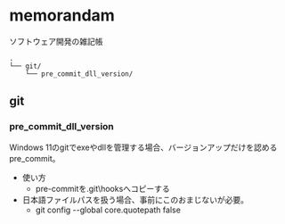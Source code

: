 # memorandam
ソフトウェア開発の雑記帳

```
.
└── git/
    └── pre_commit_dll_version/
```

## git
### pre_commit_dll_version
Windows 11のgitでexeやdllを管理する場合、バージョンアップだけを認めるpre_commit。
* 使い方
    * pre-commitを.git\hooksへコピーする
* 日本語ファイルパスを扱う場合、事前にこのおまじないが必要。
    * git config --global core.quotepath false
